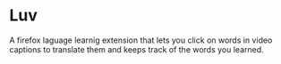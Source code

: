 # Luv
 A firefox laguage learnig extension that lets you click on words in video captions to translate them and keeps track of the words you learned.

